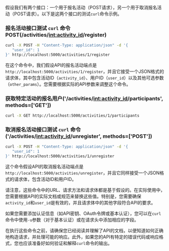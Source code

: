 假设我们有两个接口：一个用于报名活动（POST请求），另一个用于取消报名活动（POST请求）。以下是这两个接口的测试`curl`命令示例。

### 报名活动接口测试 `curl` 命令 POST(/activities/<int:activity_id>/register)

```bash
curl -X POST -H "Content-Type: application/json" -d '{
   "user_id": 1
}' http://localhost:5000/activities/1/register
```

在这个命令中，我们假设API的报名活动端点是`http://localhost:5000/activities/1/register`，并且它接受一个JSON格式的请求体，其中包含活动ID（`activity_id`）、用户ID（`user_id`）以及其他可选参数（`other_params`）。您需要根据实际的API参数来调整这个命令。

### 获取特定活动的报名用户('/activities/<int:activity_id>/participants', methods=['GET'])
```bash
curl -X GET http://localhost:5000/activities/1/participants
```
### 取消报名活动接口测试 `curl` 命令 ('/activities/<int:activity_id>/unregister', methods=['POST'])

```bash
curl -X POST -H "Content-Type: application/json" -d '{
   "user_id": 1
}' http://localhost:5000/activities/1/unregister
```

这个命令假设API的取消报名活动端点是`http://localhost:5000/activities/unregister`，并且它同样接受一个JSON格式的请求体，包含活动ID和用户ID。

请注意，这些命令中的URL、请求方法和请求体都是基于假设的。在实际使用中，您需要根据API的实际文档或规范来替换这些值。特别是，您需要确保`activity_id`和`user_id`是有效的，并且请求体中的其他字段符合API的要求。

如果您需要添加认证信息（如API密钥、OAuth令牌或基本认证），您可以在`curl`命令中使用`-u`参数（对于基本认证）或在请求头中添加相应的字段。

在执行这些命令之前，请确保您已经阅读并理解了API的文档，以便知道如何正确地构造请求，并处理可能的响应。此外，如果您的API有特定的错误代码或响应格式，您也应该准备好如何验证和解释`curl`命令的输出。
